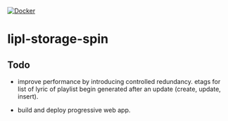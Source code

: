 [![Docker](https://github.com/paulusminus/lipl-storage-spin/actions/workflows/spin.yaml/badge.svg)](https://github.com/paulusminus/lipl-storage-spin/actions/workflows/spin.yaml)


# lipl-storage-spin


## Todo

- improve performance by introducing controlled redundancy. etags for list of lyric of playlist begin generated after an update (create, update, insert).

- build and deploy progressive web app.